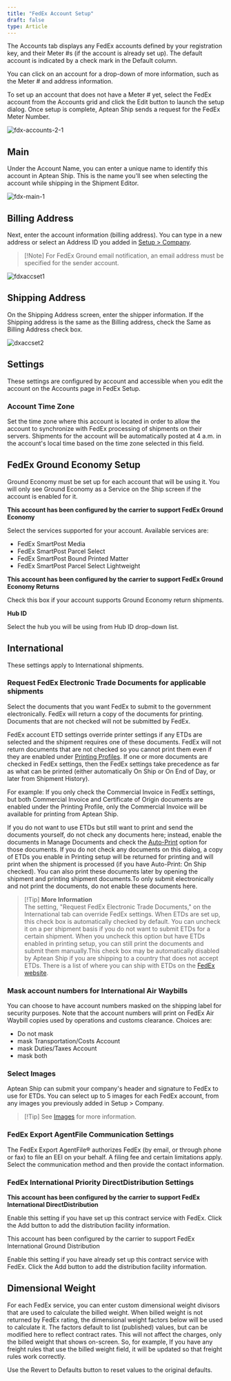 ```yaml
---
title: "FedEx Account Setup"
draft: false
type: Article
---
```


The Accounts tab displays any FedEx accounts defined by your registration key, and their Meter #s (if the account is already set up). The default account is indicated by a check mark in the Default column.

You can click on an account for a drop-down of more information, such as the Meter # and address information.

To set up an account that does not have a Meter # yet, select the FedEx account from the Accounts grid and click the Edit button to launch the setup dialog. Once setup is complete, Aptean Ship sends a request for the FedEx Meter Number.

![fdx-accounts-2-1](assets/images/fdx-accounts-2-1.png)

## Main


Under the Account Name, you can enter a unique name to identify this account in Aptean Ship. This is the name you'll see when selecting the account while shipping in the Shipment Editor.

![fdx-main-1](assets/images/fdx-main-1.png)

## Billing Address


Next, enter the account information (billing address). You can type in a new address or select an Address ID you added in [Setup > Company](company-setup.md).

>[!Note] For FedEx Ground email notification, an email address must be specified for the sender account.

![fdxaccset1](assets/images/fdxaccset1.png)

## Shipping Address


On the Shipping Address screen, enter the shipper information. If the Shipping address is the same as the Billing address, check the Same as Billing Address check box.

![dxaccset2](assets/images/fdxaccset2.png)

## Settings


These settings are configured by account and accessible when you edit the account on the Accounts page in FedEx Setup.

### Account Time Zone


Set the time zone where this account is located in order to allow the account to synchronize with FedEx processing of shipments on their servers. Shipments for the account will be automatically posted at 4 a.m. in the account's local time based on the time zone selected in this field.


## FedEx Ground Economy Setup


Ground Economy must be set up for each account that will be using it. You will only see Ground Economy as a Service on the Ship screen if the account is enabled for it.


**This account has been configured by the carrier to support FedEx Ground Economy**

Select the services supported for your account. Available services are:
* FedEx SmartPost Media
* FedEx SmartPost Parcel Select
* FedEx SmartPost Bound Printed Matter
* FedEx SmartPost Parcel Select Lightweight




**This account has been configured by the carrier to support FedEx Ground Economy Returns**

Check this box if your account supports Ground Economy return shipments.



**Hub ID**

Select the hub you will be using from Hub ID drop-down list.
## International


These settings apply to International shipments.
### Request FedEx Electronic Trade Documents for applicable shipments


Select the documents that you want FedEx to submit to the government electronically. FedEx will return a copy of the documents for printing. Documents that are not checked will not be submitted by FedEx.

FedEx account ETD settings override printer settings if any ETDs are selected and the shipment requires one of these documents. FedEx will not return documents that are not checked so you cannot print them even if they are enabled under [Printing Profiles](printing-profiles.md). If one or more documents are checked in FedEx settings, then the FedEx settings take precedence as far as what can be printed (either automatically On Ship or On End of Day, or later from Shipment History).

For example: If you only check the Commercial Invoice in FedEx settings, but both Commercial Invoice and Certificate of Origin documents are enabled under the Printing Profile, only the Commercial Invoice will be available for printing from Aptean Ship.

If you do not want to use ETDs but still want to print and send the documents yourself, do not check any documents here; instead, enable the documents in Manage Documents and check the [Auto-Print](document-settings.md#auto-print) option for those documents. If you do not check any documents on this dialog, a copy of ETDs you enable in Printing setup will be returned for printing and will print when the shipment is processed (if you have Auto-Print: On Ship checked). You can also print these documents later by opening the shipment and printing shipment documents.To only submit electronically and not print the documents, do not enable these documents here.

>[!Tip] **More Information** <br>The setting, "Request FedEx Electronic Trade Documents," on the International tab can override FedEx settings. When ETDs are set up, this check box is automatically checked by default. You can uncheck it on a per shipment basis if you do not want to submit ETDs for a certain shipment. When you uncheck this option but have ETDs enabled in printing setup, you can still print the documents and submit them manually.This check box may be automatically disabled by Aptean Ship if you are shipping to a country that does not accept ETDs. There is a list of where you can ship with ETDs on the [FedEx website](http://images.fedex.com/international/pdf/FedExElectronicTradeDocuments_Coverage.pdf).

### Mask account numbers for International Air Waybills


You can choose to have account numbers masked on the shipping label for security purposes. Note that the account numbers will print on FedEx Air Waybill copies used by operations and customs clearance. Choices are:
* Do not mask
* mask Transportation/Costs Account
* mask Duties/Taxes Account
* mask both


### Select Images


Aptean Ship can submit your company's header and signature to FedEx to use for ETDs. You can select up to 5 images for each FedEx account, from any images you previously added in Setup > Company.

>[!Tip] See [Images](company-setup.md#images) for more information.
### FedEx Export AgentFile Communication Settings


The FedEx Export AgentFile® authorizes FedEx (by email, or through phone or fax) to file an EEI on your behalf. A filing fee and certain limitations apply. Select the communication method and then provide the contact information.

### FedEx International Priority DirectDistribution Settings


**This account has been configured by the carrier to support FedEx International DirectDistribution**

Enable this setting if you have set up this contract service with FedEx. Click the Add button to add the distribution facility information.

This account has been configured by the carrier to support FedEx International Ground Distribution

Enable this setting if you have already set up this contract service with FedEx. Click the Add button to add the distribution facility information.

## Dimensional Weight

For each FedEx service, you can enter custom dimensional weight divisors that are used to calculate the billed weight. When billed weight is not returned by FedEx rating, the dimensional weight factors below will be used to calculate it. The factors default to list (published) values, but can be modified here to reflect contract rates. This will not affect the charges, only the billed weight that shows on-screen. So, for example, If you have any freight rules that use the billed weight field, it will be updated so that freight rules work correctly.


Use the Revert to Defaults button to reset values to the original defaults.


 


